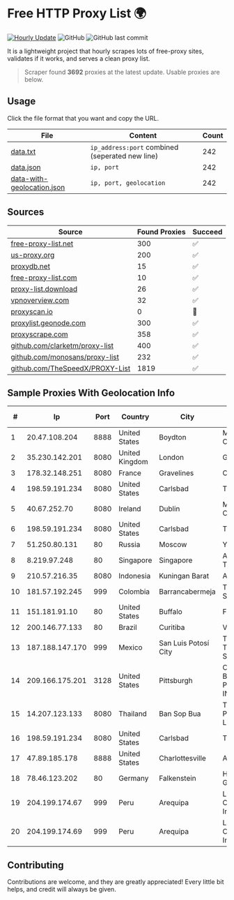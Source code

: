 
# Free HTTP Proxy List 🌍

[![Hourly Update](https://github.com/mertguvencli/http-proxy-list/actions/workflows/main.yml/badge.svg?branch=main)](https://github.com/mertguvencli/http-proxy-list/actions/workflows/main.yml)
![GitHub](https://img.shields.io/github/license/mertguvencli/http-proxy-list)
![GitHub last commit](https://img.shields.io/github/last-commit/mertguvencli/http-proxy-list)

It is a lightweight project that hourly scrapes lots of free-proxy sites, validates if it works, and serves a clean proxy list.


> Scraper found **3692** proxies at the latest update. Usable proxies are below.

## Usage

Click the file format that you want and copy the URL.


|File|Content|Count|
|----|-------|-----|
|[data.txt](https://raw.githubusercontent.com/mertguvencli/http-proxy-list/main/proxy-list/data.txt)|`ip_address:port` combined (seperated new line)|242|
|[data.json](https://raw.githubusercontent.com/mertguvencli/http-proxy-list/main/proxy-list/data.json)|`ip, port`|242|
|[data-with-geolocation.json](https://raw.githubusercontent.com/mertguvencli/http-proxy-list/main/proxy-list/data-with-geolocation.json)|`ip, port, geolocation`|242|

## Sources

|Source|Found Proxies|Succeed|
|------|-------------|-------|
|[free-proxy-list.net](https://free-proxy-list.net)|300|✅|
|[us-proxy.org](https://www.us-proxy.org)|200|✅|
|[proxydb.net](http://proxydb.net)|15|✅|
|[free-proxy-list.com](https://free-proxy-list.com/?page=&port=&type%5B%5D=http&type%5B%5D=https&up_time=0&search=Search)|10|✅|
|[proxy-list.download](https://www.proxy-list.download/HTTP)|26|✅|
|[vpnoverview.com](https://vpnoverview.com/privacy/anonymous-browsing/free-proxy-servers)|32|✅|
|[proxyscan.io](https://www.proxyscan.io)|0|🚫|
|[proxylist.geonode.com](https://proxylist.geonode.com/api/proxy-list?limit=300&page=1&sort_by=lastChecked&sort_type=desc&protocols=http,https)|300|✅|
|[proxyscrape.com](https://api.proxyscrape.com/v2/?request=displayproxies&protocol=http&timeout=10000&country=all&ssl=all&anonymity=all)|358|✅|
|[github.com/clarketm/proxy-list](https://raw.githubusercontent.com/clarketm/proxy-list/master/proxy-list-raw.txt)|400|✅|
|[github.com/monosans/proxy-list](https://raw.githubusercontent.com/monosans/proxy-list/main/proxies/http.txt)|232|✅|
|[github.com/TheSpeedX/PROXY-List](https://raw.githubusercontent.com/TheSpeedX/PROXY-List/master/http.txt)|1819|✅|


## Sample Proxies With Geolocation Info

|#|Ip|Port|Country|City|Internet Service Provider|
|-|--|----|-------|----|-------------------------|
|1|20.47.108.204|8888|United States|Boydton|Microsoft Corporation|
|2|35.230.142.201|8080|United Kingdom|London|Google LLC|
|3|178.32.148.251|8080|France|Gravelines|OVH SAS|
|4|198.59.191.234|8080|United States|Carlsbad|TDS TELECOM|
|5|40.67.252.70|8080|Ireland|Dublin|Microsoft Corporation|
|6|198.59.191.234|8080|United States|Carlsbad|TDS TELECOM|
|7|51.250.80.131|80|Russia|Moscow|Yandex.Cloud LLC|
|8|8.219.97.248|80|Singapore|Singapore|Alibaba (US) Technology Co., Ltd.|
|9|210.57.216.35|8080|Indonesia|Kuningan Barat|Airlangga University|
|10|181.57.192.245|999|Colombia|Barrancabermeja|Telmex Colombia S.A.|
|11|151.181.91.10|80|United States|Buffalo|Fibertech Networks|
|12|200.146.77.133|80|Brazil|Curitiba|Vivo|
|13|187.188.147.170|999|Mexico|San Luis Potosí City|Total Play Telecomunicaciones SA De CV|
|14|209.166.175.201|3128|United States|Pittsburgh|CONTINENTAL BROADBAND PENNSYLVANIA, INC.|
|15|14.207.123.133|8080|Thailand|Ban Sop Bua|Triple T Broadband Public Company Limited|
|16|198.59.191.234|8080|United States|Carlsbad|TDS TELECOM|
|17|47.89.185.178|8888|United States|Charlottesville|Alibaba.com LLC|
|18|78.46.123.202|80|Germany|Falkenstein|Hetzner Online GmbH|
|19|204.199.174.67|999|Peru|Arequipa|Level 3 Communications, Inc.|
|20|204.199.174.69|999|Peru|Arequipa|Level 3 Communications, Inc.|



## Contributing

Contributions are welcome, and they are greatly appreciated! Every
little bit helps, and credit will always be given.

